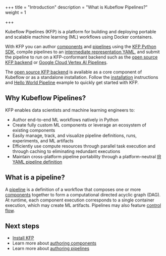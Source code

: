 +++
title = "Introduction"
description = "What is Kubeflow Pipelines?"
weight = 1
                    
+++


Kubeflow Pipelines (KFP) is a platform for building and deploying portable and scalable machine learning (ML) workflows using Docker containers.

With KFP you can author [components][components] and [pipelines][pipelines] using the [KFP Python SDK][pypi], compile pipelines to an [intermediate representation YAML][ir-yaml], and submit the pipeline to run on a KFP-conformant backend such as the [open source KFP backend][oss-be] or [Google Cloud Vertex AI Pipelines](https://cloud.google.com/vertex-ai/docs/pipelines/introduction).

The [open source KFP backend][oss-be] is available as a core component of Kubeflow or as a standalone installation. Follow the [installation][installation] instructions and [Hello World Pipeline][hello-world-pipeline] example to quickly get started with KFP.


<!-- TODO: Include these links once the topic is available -->
<!-- [Learn more about installing Kubeflow][Installation]
[Learn more about installing Kubeflow Pipelines standalone][Installation] -->

## Why Kubeflow Pipelines?
KFP enables data scientists and machine learning engineers to:
* Author end-to-end ML workflows natively in Python
* Create fully custom ML components or leverage an ecosystem of existing components
* Easily manage, track, and visualize pipeline definitions, runs, experiments, and ML artifacts
* Efficiently use compute resources through parallel task execution and through caching to eliminating redundant executions
* Maintain cross-platform pipeline portability through a platform-neutral [IR YAML pipeline definition][ir-yaml]

## What is a pipeline?

A [pipeline][pipelines] is a definition of a workflow that composes one or more [components][components] together to form a computational directed acyclic graph (DAG). At runtime, each component execution corresponds to a single container execution, which may create ML artifacts. Pipelines may also feature [control flow][control-flow].

<!-- TODO: Uncomment these links once the topic is created -->
## Next steps
* [Install KFP][installation]
* Learn more about [authoring components][components]
* Learn more about [authoring pipelines][pipelines]

[components]: /docs/components/pipelines/v2/components
[pipelines]: /docs/components/pipelines/v2/pipelines
[installation]: /docs/components/pipelines/v2/installation
[ir-yaml]: /docs/components/pipelines/v2/compile-and-share-components#ir-yaml
[oss-be]: /docs/components/pipelines/v2/installation/
<!-- GA TODO: drop /#history tag -->
[pypi]: https://pypi.org/project/kfp/#history
[hello-world-pipeline]: /docs/components/pipelines/v2/hello-world
[control-flow]: /docs/components/pipelines/v2/pipelines/control-flow